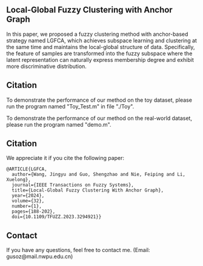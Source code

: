 ## Local-Global Fuzzy Clustering with Anchor Graph

In this paper, we proposed a fuzzy clustering method with anchor-based strategy named LGFCA, which achieves subspace learning and clustering at the same time and maintains the local-global structure of data. Specifically, the feature of samples are transformed into the fuzzy subspace where the latent representation can naturally express membership degree and exhibit more discriminative distribution.

## Citation

To demonstrate the performance of our method on the toy dataset, please run the program named "Toy_Test.m" in file "./Toy".

To demonstrate the performance of our method on the real-world dataset, please run the program named "demo.m".

## Citation

We appreciate it if you cite the following paper:

    @ARTICLE{LGFCA,
      author={Wang, Jingyu and Guo, Shengzhao and Nie, Feiping and Li, Xuelong},
      journal={IEEE Transactions on Fuzzy Systems},
      title={Local-Global Fuzzy Clustering With Anchor Graph},
      year={2024},
      volume={32},
      number={1},
      pages={188-202},
      doi={10.1109/TFUZZ.2023.3294921}}

## Contact

If you have any questions, feel free to contact me. (Email: gusoz\@mail.nwpu.edu.cn)

